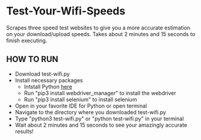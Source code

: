 # Test-Your-Wifi-Speeds
Scrapes three speed test websites to give you a more accurate estimation on your download/upload speeds.
Takes about 2 minutes and 15 seconds to finish executing.

## HOW TO RUN
- Download test-wifi.py
- Install necessary packages
  - Intstall Python [here](https://www.python.org/downloads/)
  - Run "pip3 install webdriver_manager" to install the webdriver
  - Run "pip3 install selenium" to install selenium
- Open in your favorite IDE for Python or open terminal
- Navigate to the directory where you downloaded test-wifi.py
- Type "python3 test-wifi.py" or "python test-wifi.py" in your terminal
- Wait about 2 minutes and 15 seconds to see your amazingly accurate results!
